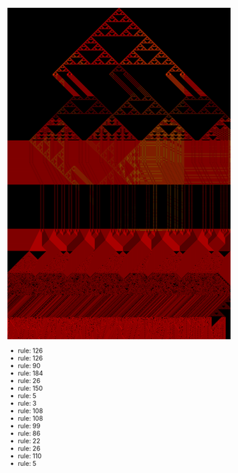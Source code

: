 ![photo](./output.png) 
 * rule: 126
* rule: 126
* rule: 90
* rule: 184
* rule: 26
* rule: 150
* rule: 5
* rule: 3
* rule: 108
* rule: 108
* rule: 99
* rule: 86
* rule: 22
* rule: 26
* rule: 110
* rule: 5
